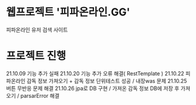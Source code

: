 # 웹프로젝트 '피파온라인.GG'
  피파온라인 유저 검색 사이트
  
# 프로젝트 진행
  21.10.09 기능 추가 실패
  21.10.20 기능 추가 오류 해결( RestTemplate )
  21.10.22 피파온라인 감독 정보 가져오기 + 감독 정보 단위테스트 성공 / 내장was 문제
  21.10.25 버튼 무반응 문제 해결
  21.10.26 jpa로 DB 구현 / 가져온 감독 정보 DB에 저장 후 가져오기 / parsarError 해결
